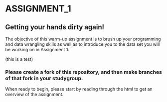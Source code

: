 # ASSIGNMENT_1
## Getting your hands dirty again!
The objective of this warm-up assignment is to brush up your programming and data wrangling skills as well as to introduce you to the data set you will be working on in Assignment 1.

(this is a test)

### Please create a fork of this repository, and then make branches of that fork in your studygroup.
When ready to begin, please start by reading through the html to get an overview of the assignment.

